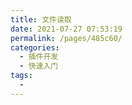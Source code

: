 ```yaml
---
title: 文件读取
date: 2021-07-27 07:53:19
permalink: /pages/485c60/
categories:
  - 插件开发
  - 快速入门
tags:
  - 
---
```


